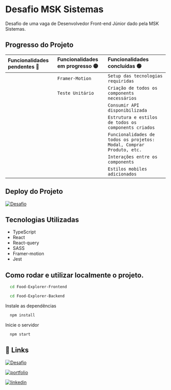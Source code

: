
# Desafio MSK Sistemas

Desafio de uma vaga de Desenvolvedor Front-end Júnior dado pela MSK Sistemas.

## Progresso do Projeto

| Funcionalidades pendentes 🔴| Funcionalidades em progresso 🟡| Funcionalidades concluídas 🟢 |
| :---------- | :--------- | :------------------------------------------ |
| | `Framer-Motion` | `Setup das tecnologias requiridas`
| | `Teste Unitário`| `Criação de todos os components necessários`
| |  | `Consumir API disponibilizada`
| |  | `Estrutura e estilos de todos os components criados`
| |  | `Funcionalidades de todos os projetos: Modal, Comprar Produto, etc.`
| |  | `Interações entre os components`
| |  | `Estilos mobiles adicionados`

## Deploy do Projeto

[![Desafio](https://img.shields.io/badge/Vercel-000000?style=for-the-badge&logo=vercel&logoColor=white)](https://desafio-mks-by-joao-rocha.vercel.app/)


## Tecnologias Utilizadas
- TypeScript
- React
- React-query
- SASS
- Framer-motion
- Jest


## Como rodar e utilizar localmente o projeto.

```bash
  cd Food-Explorer-Frontend
```
```bash
  cd Food-Explorer-Backend
```
Instale as dependências

```bash
  npm install
```

Inicie o servidor

```bash
  npm start
```


## 🔗 Links
[![Desafio](https://img.shields.io/badge/GitHub-100000?style=for-the-badge&logo=github&logoColor=white)](https://github.com/MKS-desenvolvimento-de-sistemas/mks-frontend-challenge/tree/main)

[![portfolio](https://img.shields.io/badge/my_portfolio-000?style=for-the-badge&logo=ko-fi&logoColor=white)](https://joaoeduardoribeirorocha.com.br/)

[![linkedin](https://img.shields.io/badge/linkedin-0A66C2?style=for-the-badge&logo=linkedin&logoColor=white)](https://www.linkedin.com/in/joaoedrocha/)




